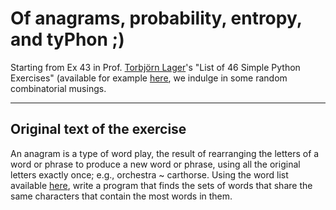 # Of anagrams, probability, entropy, and tyPhon ;)

Starting from Ex 43 in Prof. [Torbjörn Lager](https://www.gu.se/en/about/find-staff/torbjornlager)'s "List of 46 Simple Python Exercises" (available for example [here](https://github.com/arsho/46-Simple-Python-Exercises-Solutions/blob/master/46%20Simple%20Python%20Exercises.pdf), we indulge in some random combinatorial musings.



------

## Original text of the exercise


An anagram is a type of word play, the result of rearranging the letters of a word or phrase to produce a new word or phrase, using all the original letters exactly once; e.g., orchestra ~ carthorse. Using the word list available [here](https://raw.githubusercontent.com/quinnj/Rosetta-Julia/master/unixdict.txt),  write a program that finds the sets of words that share the same characters that contain the most words in them.
